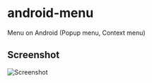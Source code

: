 # android-menu
Menu on Android (Popup menu, Context menu)

## Screenshot
![Screenshot](https://raw.githubusercontent.com/satorufujiwara/android-menu/master/screenshot1.png)